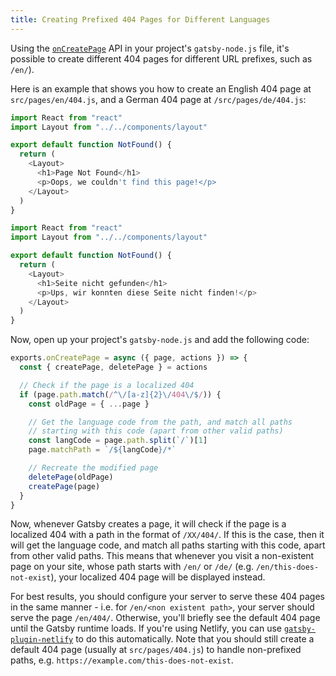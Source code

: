 ```yaml
---
title: Creating Prefixed 404 Pages for Different Languages
---
```


Using the [`onCreatePage`](/docs/reference/config-files/gatsby-node/#onCreatePage) API in your project's `gatsby-node.js` file, it's possible to create different 404 pages for different URL prefixes, such as `/en/`).

Here is an example that shows you how to create an English 404 page at `src/pages/en/404.js`, and a German 404 page at `/src/pages/de/404.js`:

```jsx:title=src/pages/en/404.js
import React from "react"
import Layout from "../../components/layout"

export default function NotFound() {
  return (
    <Layout>
      <h1>Page Not Found</h1>
      <p>Oops, we couldn't find this page!</p>
    </Layout>
  )
}
```

```jsx:title=src/pages/de/404.js
import React from "react"
import Layout from "../../components/layout"

export default function NotFound() {
  return (
    <Layout>
      <h1>Seite nicht gefunden</h1>
      <p>Ups, wir konnten diese Seite nicht finden!</p>
    </Layout>
  )
}
```

Now, open up your project's `gatsby-node.js` and add the following code:

```javascript:title=gatsby-node.js
exports.onCreatePage = async ({ page, actions }) => {
  const { createPage, deletePage } = actions

  // Check if the page is a localized 404
  if (page.path.match(/^\/[a-z]{2}\/404\/$/)) {
    const oldPage = { ...page }

    // Get the language code from the path, and match all paths
    // starting with this code (apart from other valid paths)
    const langCode = page.path.split(`/`)[1]
    page.matchPath = `/${langCode}/*`

    // Recreate the modified page
    deletePage(oldPage)
    createPage(page)
  }
}
```

Now, whenever Gatsby creates a page, it will check if the page is a localized 404 with a path in the format of `/XX/404/`. If this is the case, then it will get the language code, and match all paths starting with this code, apart from other valid paths. This means that whenever you visit a non-existent page on your site, whose path starts with `/en/` or `/de/` (e.g. `/en/this-does-not-exist`), your localized 404 page will be displayed instead.

For best results, you should configure your server to serve these 404 pages in the same manner - i.e. for `/en/<non existent path>`, your server should serve the page `/en/404/`. Otherwise, you'll briefly see the default 404 page until the Gatsby runtime loads. If you're using Netlify, you can use [`gatsby-plugin-netlify`](/packages/gatsby-plugin-netlify/) to do this automatically. Note that you should still create a default 404 page (usually at `src/pages/404.js`) to handle non-prefixed paths, e.g. `https://example.com/this-does-not-exist`.
